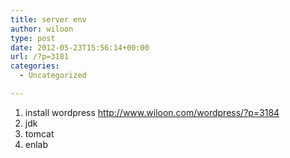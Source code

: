 ```yaml
---
title: server env
author: wiloon
type: post
date: 2012-05-23T15:56:14+00:00
url: /?p=3181
categories:
  - Uncategorized

---
```

  1. install wordpress <http://www.wiloon.com/wordpress/?p=3184>
  2. jdk
  3. tomcat
  4. enlab